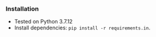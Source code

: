 ### Installation
- Tested on Python 3.7.12
- Install dependencies: `pip install -r requirements.in`.